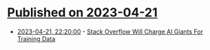 # [Published on 2023-04-21](index.md)

* [2023-04-21, 22:20:00](https://slashdot.org/story/23/04/21/2045225/stack-overflow-will-charge-ai-giants-for-training-data?utm_source=rss1.0mainlinkanon&utm_medium=feed) - [Stack Overflow Will Charge AI Giants For Training Data](https://slashdot.org/story/23/04/21/2045225/stack-overflow-will-charge-ai-giants-for-training-data?utm_source=rss1.0mainlinkanon&utm_medium=feed)
